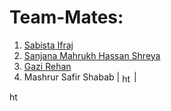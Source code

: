 # Team-Mates:

1. [Sabista Ifraj](https://github.com/SabistaIfraj) <br>
2. [Sanjana Mahrukh Hassan Shreya](https://github.com/Sanzana-shreya) <br>
3. [Gazi Rehan](https://github.com/Gazisama) <br>
4. Mashrur Safir Shabab | <a href="https://www.linkedin.com/in/shababahmedd/" target="blank"><img align="center" src="https://raw.githubusercontent.com/rahuldkjain/github-profile-readme-generator/master/src/images/icons/Social/linked-in-alt.svg" alt="https://www.linkedin.com/in/shababahmedd/" height="15" width="15" /></a> |

<a href="https://www.linkedin.com/in/shababahmedd/" target="blank"><img align="center" src="https://raw.githubusercontent.com/rahuldkjain/github-profile-readme-generator/master/src/images/icons/Social/github.svg" alt="https://www.linkedin.com/in/shababahmedd/" height="15" width="15" /></a>











